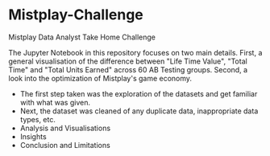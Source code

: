 # Mistplay-Challenge
Mistplay Data Analyst Take Home Challenge

The Jupyter Notebook in this repository focuses on two main details. First, a general visualisation of the difference between "Life Time Value", "Total Time" and "Total Units Earned" across 60 AB Testing groups. Second, a look into the optimization of Mistplay's game economy. 

- The first step taken was the exploration of the datasets and get familiar with what was given. 
- Next, the dataset was cleaned of any duplicate data, inappropriate data types, etc.
- Analysis and Visualisations
- Insights
- Conclusion and Limitations
